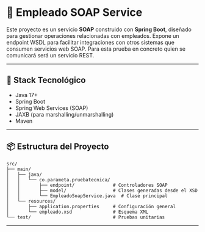 # 🧼 Empleado SOAP Service

Este proyecto es un servicio **SOAP** construido con **Spring Boot**, diseñado para gestionar operaciones relacionadas con empleados. Expone un endpoint WSDL para facilitar integraciones con otros sistemas que consumen servicios web SOAP. Para esta prueba en concreto quien se comunicará será un servicio REST.

---

## 🚀 Stack Tecnológico

- Java 17+
- Spring Boot
- Spring Web Services (SOAP)
- JAXB (para marshalling/unmarshalling)
- Maven

---

## 📦 Estructura del Proyecto

```text
src/
├── main/
│   ├── java/
│   │   └── co.parameta.pruebatecnica/
│   │       ├── endpoint/              # Controladores SOAP
│   │       ├── model/                 # Clases generadas desde el XSD
│   │       └── EmpleadoSoapService.java  # Clase principal
│   └── resources/
│       ├── application.properties     # Configuración general
│       └── empleado.xsd               # Esquema XML
└── test/                              # Pruebas unitarias
```
------
